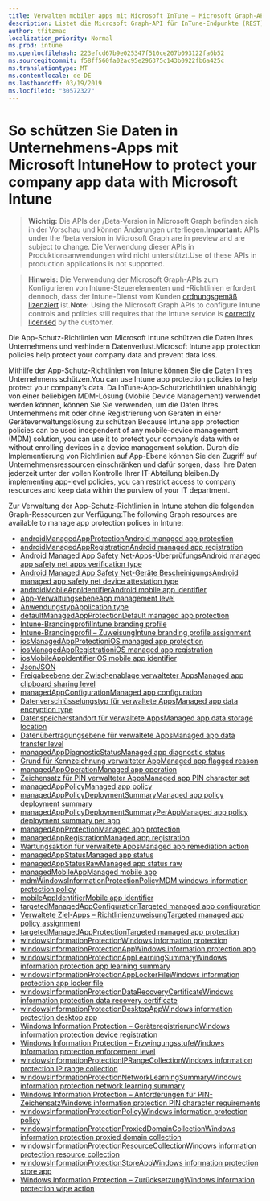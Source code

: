 ```yaml
---
title: Verwalten mobiler apps mit Microsoft InTune – Microsoft Graph-API
description: Listet die Microsoft Graph-API für InTune-Endpunkte (REST) im Zusammenhang mit Mobile-App-Verwaltung (MAM) für eine mandantenorganisation auf.
author: tfitzmac
localization_priority: Normal
ms.prod: intune
ms.openlocfilehash: 223efcd67b9e025347f510ce207b093122fa6b52
ms.sourcegitcommit: f58ff560fa02ac95e296375c143b0922fb6a425c
ms.translationtype: MT
ms.contentlocale: de-DE
ms.lasthandoff: 03/19/2019
ms.locfileid: "30572327"
---
```

# <a name="how-to-protect-your-company-app-data-with-microsoft-intune"></a><span data-ttu-id="952d6-103">So schützen Sie Daten in Unternehmens-Apps mit Microsoft Intune</span><span class="sxs-lookup"><span data-stu-id="952d6-103">How to protect your company app data with Microsoft Intune</span></span>

> <span data-ttu-id="952d6-104">**Wichtig:** Die APIs der /Beta-Version in Microsoft Graph befinden sich in der Vorschau und können Änderungen unterliegen.</span><span class="sxs-lookup"><span data-stu-id="952d6-104">**Important:** APIs under the /beta version in Microsoft Graph are in preview and are subject to change.</span></span> <span data-ttu-id="952d6-105">Die Verwendung dieser APIs in Produktionsanwendungen wird nicht unterstützt.</span><span class="sxs-lookup"><span data-stu-id="952d6-105">Use of these APIs in production applications is not supported.</span></span>

> <span data-ttu-id="952d6-106">**Hinweis:** Die Verwendung der Microsoft Graph-APIs zum Konfigurieren von Intune-Steuerelementen und -Richtlinien erfordert dennoch, dass der Intune-Dienst vom Kunden [ordnungsgemäß lizenziert](https://www.microsoft.com/en-us/cloud-platform/microsoft-intune-pricing) ist.</span><span class="sxs-lookup"><span data-stu-id="952d6-106">**Note:** Using the Microsoft Graph APIs to configure Intune controls and policies still requires that the Intune service is [correctly licensed](https://www.microsoft.com/en-us/cloud-platform/microsoft-intune-pricing) by the customer.</span></span>

<span data-ttu-id="952d6-107">Die App-Schutz-Richtlinien von Microsoft Intune schützen die Daten Ihres Unternehmens und verhindern Datenverlust.</span><span class="sxs-lookup"><span data-stu-id="952d6-107">Microsoft Intune app protection policies help protect your company data and prevent data loss.</span></span>

<span data-ttu-id="952d6-108">Mithilfe der App-Schutz-Richtlinien von Intune können Sie die Daten Ihres Unternehmens schützen.</span><span class="sxs-lookup"><span data-stu-id="952d6-108">You can use Intune app protection policies to help protect your company’s data.</span></span> <span data-ttu-id="952d6-109">Da InTune-App-Schutzrichtlinien unabhängig von einer beliebigen MDM-Lösung (Mobile Device Management) verwendet werden können, können Sie Sie verwenden, um die Daten Ihres Unternehmens mit oder ohne Registrierung von Geräten in einer Geräteverwaltungslösung zu schützen.</span><span class="sxs-lookup"><span data-stu-id="952d6-109">Because Intune app protection policies can be used independent of any mobile-device management (MDM) solution, you can use it to protect your company’s data with or without enrolling devices in a device management solution.</span></span> <span data-ttu-id="952d6-110">Durch die Implementierung von Richtlinien auf App-Ebene können Sie den Zugriff auf Unternehmensressourcen einschränken und dafür sorgen, dass Ihre Daten jederzeit unter der vollen Kontrolle Ihrer IT-Abteilung bleiben.</span><span class="sxs-lookup"><span data-stu-id="952d6-110">By implementing app-level policies, you can restrict access to company resources and keep data within the purview of your IT department.</span></span>

<span data-ttu-id="952d6-111">Zur Verwaltung der App-Schutz-Richtlinien in Intune stehen die folgenden Graph-Ressourcen zur Verfügung:</span><span class="sxs-lookup"><span data-stu-id="952d6-111">The following Graph resources are available to manage app protection polices in Intune:</span></span>

- [<span data-ttu-id="952d6-112">androidManagedAppProtection</span><span class="sxs-lookup"><span data-stu-id="952d6-112">Android managed app protection</span></span>](intune-mam-androidmanagedappprotection.md)
- [<span data-ttu-id="952d6-113">androidManagedAppRegistration</span><span class="sxs-lookup"><span data-stu-id="952d6-113">Android managed app registration</span></span>](intune-mam-androidmanagedappregistration.md)
- [<span data-ttu-id="952d6-114">Android Managed App Safety Net-Apps-Überprüfungs</span><span class="sxs-lookup"><span data-stu-id="952d6-114">Android managed app safety net apps verification type</span></span>](intune-mam-androidmanagedappsafetynetappsverificationtype.md)
- [<span data-ttu-id="952d6-115">Android Managed App Safety Net-Geräte Bescheinigungs</span><span class="sxs-lookup"><span data-stu-id="952d6-115">Android managed app safety net device attestation type</span></span>](intune-mam-androidmanagedappsafetynetdeviceattestationtype.md)
- [<span data-ttu-id="952d6-116">androidMobileAppIdentifier</span><span class="sxs-lookup"><span data-stu-id="952d6-116">Android mobile app identifier</span></span>](intune-mam-androidmobileappidentifier.md)
- [<span data-ttu-id="952d6-117">App-Verwaltungsebene</span><span class="sxs-lookup"><span data-stu-id="952d6-117">App management level</span></span>](intune-mam-appmanagementlevel.md)
- [<span data-ttu-id="952d6-118">Anwendungstyp</span><span class="sxs-lookup"><span data-stu-id="952d6-118">Application type</span></span>](intune-wip-applicationtype.md)
- [<span data-ttu-id="952d6-119">defaultManagedAppProtection</span><span class="sxs-lookup"><span data-stu-id="952d6-119">Default managed app protection</span></span>](intune-mam-defaultmanagedappprotection.md)
- [<span data-ttu-id="952d6-120">Intune-Brandingprofil</span><span class="sxs-lookup"><span data-stu-id="952d6-120">Intune branding profile</span></span>](intune-wip-intunebrandingprofile.md)
- [<span data-ttu-id="952d6-121">Intune-Brandingprofil – Zuweisung</span><span class="sxs-lookup"><span data-stu-id="952d6-121">Intune branding profile assignment</span></span>](intune-wip-intunebrandingprofileassignment.md)
- [<span data-ttu-id="952d6-122">iosManagedAppProtection</span><span class="sxs-lookup"><span data-stu-id="952d6-122">iOS managed app protection</span></span>](intune-mam-iosmanagedappprotection.md)
- [<span data-ttu-id="952d6-123">iosManagedAppRegistration</span><span class="sxs-lookup"><span data-stu-id="952d6-123">iOS managed app registration</span></span>](intune-mam-iosmanagedappregistration.md)
- [<span data-ttu-id="952d6-124">iosMobileAppIdentifier</span><span class="sxs-lookup"><span data-stu-id="952d6-124">iOS mobile app identifier</span></span>](intune-mam-iosmobileappidentifier.md)
- [<span data-ttu-id="952d6-125">Json</span><span class="sxs-lookup"><span data-stu-id="952d6-125">JSON</span></span>](intune-mam-json.md)
- [<span data-ttu-id="952d6-126">Freigabeebene der Zwischenablage verwalteter Apps</span><span class="sxs-lookup"><span data-stu-id="952d6-126">Managed app clipboard sharing level</span></span>](intune-mam-managedappclipboardsharinglevel.md)
- [<span data-ttu-id="952d6-127">managedAppConfiguration</span><span class="sxs-lookup"><span data-stu-id="952d6-127">Managed app configuration</span></span>](intune-mam-managedappconfiguration.md)
- [<span data-ttu-id="952d6-128">Datenverschlüsselungstyp für verwaltete Apps</span><span class="sxs-lookup"><span data-stu-id="952d6-128">Managed app data encryption type</span></span>](intune-mam-managedappdataencryptiontype.md)
- [<span data-ttu-id="952d6-129">Datenspeicherstandort für verwaltete Apps</span><span class="sxs-lookup"><span data-stu-id="952d6-129">Managed app data storage location</span></span>](intune-mam-managedappdatastoragelocation.md)
- [<span data-ttu-id="952d6-130">Datenübertragungsebene  für verwaltete Apps</span><span class="sxs-lookup"><span data-stu-id="952d6-130">Managed app data transfer level</span></span>](intune-mam-managedappdatatransferlevel.md)
- [<span data-ttu-id="952d6-131">managedAppDiagnosticStatus</span><span class="sxs-lookup"><span data-stu-id="952d6-131">Managed app diagnostic status</span></span>](intune-mam-managedappdiagnosticstatus.md)
- [<span data-ttu-id="952d6-132">Grund für Kennzeichnung verwalteter App</span><span class="sxs-lookup"><span data-stu-id="952d6-132">Managed app flagged reason</span></span>](intune-mam-managedappflaggedreason.md)
- [<span data-ttu-id="952d6-133">managedAppOperation</span><span class="sxs-lookup"><span data-stu-id="952d6-133">Managed app operation</span></span>](intune-mam-managedappoperation.md)
- [<span data-ttu-id="952d6-134">Zeichensatz für PIN verwalteter Apps</span><span class="sxs-lookup"><span data-stu-id="952d6-134">Managed app PIN character set</span></span>](intune-mam-managedapppincharacterset.md)
- [<span data-ttu-id="952d6-135">managedAppPolicy</span><span class="sxs-lookup"><span data-stu-id="952d6-135">Managed app policy</span></span>](intune-mam-managedapppolicy.md)
- [<span data-ttu-id="952d6-136">managedAppPolicyDeploymentSummary</span><span class="sxs-lookup"><span data-stu-id="952d6-136">Managed app policy deployment summary</span></span>](intune-mam-managedapppolicydeploymentsummary.md)
- [<span data-ttu-id="952d6-137">managedAppPolicyDeploymentSummaryPerApp</span><span class="sxs-lookup"><span data-stu-id="952d6-137">Managed app policy deployment summary per app</span></span>](intune-mam-managedapppolicydeploymentsummaryperapp.md)
- [<span data-ttu-id="952d6-138">managedAppProtection</span><span class="sxs-lookup"><span data-stu-id="952d6-138">Managed app protection</span></span>](intune-mam-managedappprotection.md)
- [<span data-ttu-id="952d6-139">managedAppRegistration</span><span class="sxs-lookup"><span data-stu-id="952d6-139">Managed app registration</span></span>](intune-mam-managedappregistration.md)
- [<span data-ttu-id="952d6-140">Wartungsaktion für verwaltete Apps</span><span class="sxs-lookup"><span data-stu-id="952d6-140">Managed app remediation action</span></span>](intune-mam-managedappremediationaction.md)
- [<span data-ttu-id="952d6-141">managedAppStatus</span><span class="sxs-lookup"><span data-stu-id="952d6-141">Managed app status</span></span>](intune-mam-managedappstatus.md)
- [<span data-ttu-id="952d6-142">managedAppStatusRaw</span><span class="sxs-lookup"><span data-stu-id="952d6-142">Managed app status raw</span></span>](intune-mam-managedappstatusraw.md)
- [<span data-ttu-id="952d6-143">managedMobileApp</span><span class="sxs-lookup"><span data-stu-id="952d6-143">Managed mobile app</span></span>](intune-mam-managedmobileapp.md)
- [<span data-ttu-id="952d6-144">mdmWindowsInformationProtectionPolicy</span><span class="sxs-lookup"><span data-stu-id="952d6-144">MDM windows information protection policy</span></span>](intune-mam-mdmwindowsinformationprotectionpolicy.md)
- [<span data-ttu-id="952d6-145">mobileAppIdentifier</span><span class="sxs-lookup"><span data-stu-id="952d6-145">Mobile app identifier</span></span>](intune-mam-mobileappidentifier.md)
- [<span data-ttu-id="952d6-146">targetedManagedAppConfiguration</span><span class="sxs-lookup"><span data-stu-id="952d6-146">Targeted managed app configuration</span></span>](intune-mam-targetedmanagedappconfiguration.md)
- [<span data-ttu-id="952d6-147">Verwaltete Ziel-Apps – Richtlinienzuweisung</span><span class="sxs-lookup"><span data-stu-id="952d6-147">Targeted managed app policy assignment</span></span>](intune-mam-targetedmanagedapppolicyassignment.md)
- [<span data-ttu-id="952d6-148">targetedManagedAppProtection</span><span class="sxs-lookup"><span data-stu-id="952d6-148">Targeted managed app protection</span></span>](intune-mam-targetedmanagedappprotection.md)
- [<span data-ttu-id="952d6-149">windowsInformationProtection</span><span class="sxs-lookup"><span data-stu-id="952d6-149">Windows information protection</span></span>](intune-mam-windowsinformationprotection.md)
- [<span data-ttu-id="952d6-150">windowsInformationProtectionApp</span><span class="sxs-lookup"><span data-stu-id="952d6-150">Windows information protection app</span></span>](intune-mam-windowsinformationprotectionapp.md)
- [<span data-ttu-id="952d6-151">windowsInformationProtectionAppLearningSummary</span><span class="sxs-lookup"><span data-stu-id="952d6-151">Windows information protection app learning summary</span></span>](intune-wip-windowsinformationprotectionapplearningsummary.md)
- [<span data-ttu-id="952d6-152">windowsInformationProtectionAppLockerFile</span><span class="sxs-lookup"><span data-stu-id="952d6-152">Windows information protection app locker file</span></span>](intune-mam-windowsinformationprotectionapplockerfile.md)
- [<span data-ttu-id="952d6-153">windowsInformationProtectionDataRecoveryCertificate</span><span class="sxs-lookup"><span data-stu-id="952d6-153">Windows information protection data recovery certificate</span></span>](intune-mam-windowsinformationprotectiondatarecoverycertificate.md)
- [<span data-ttu-id="952d6-154">windowsInformationProtectionDesktopApp</span><span class="sxs-lookup"><span data-stu-id="952d6-154">Windows information protection desktop app</span></span>](intune-mam-windowsinformationprotectiondesktopapp.md)
- [<span data-ttu-id="952d6-155">Windows Information Protection – Geräteregistrierung</span><span class="sxs-lookup"><span data-stu-id="952d6-155">Windows information protection device registration</span></span>](intune-mam-windowsinformationprotectiondeviceregistration.md)
- [<span data-ttu-id="952d6-156">Windows Information Protection – Erzwingungsstufe</span><span class="sxs-lookup"><span data-stu-id="952d6-156">Windows information protection enforcement level</span></span>](intune-mam-windowsinformationprotectionenforcementlevel.md)
- [<span data-ttu-id="952d6-157">windowsInformationProtectionIPRangeCollection</span><span class="sxs-lookup"><span data-stu-id="952d6-157">Windows information protection IP range collection</span></span>](intune-mam-windowsinformationprotectioniprangecollection.md)
- [<span data-ttu-id="952d6-158">windowsInformationProtectionNetworkLearningSummary</span><span class="sxs-lookup"><span data-stu-id="952d6-158">Windows information protection network learning summary</span></span>](intune-wip-windowsinformationprotectionnetworklearningsummary.md)
- [<span data-ttu-id="952d6-159">Windows Information Protection – Anforderungen für PIN-Zeichensatz</span><span class="sxs-lookup"><span data-stu-id="952d6-159">Windows information protection PIN character requirements</span></span>](intune-mam-windowsinformationprotectionpincharacterrequirements.md)
- [<span data-ttu-id="952d6-160">windowsInformationProtectionPolicy</span><span class="sxs-lookup"><span data-stu-id="952d6-160">Windows information protection policy</span></span>](intune-mam-windowsinformationprotectionpolicy.md)
- [<span data-ttu-id="952d6-161">windowsInformationProtectionProxiedDomainCollection</span><span class="sxs-lookup"><span data-stu-id="952d6-161">Windows information protection proxied domain collection</span></span>](intune-mam-windowsinformationprotectionproxieddomaincollection.md)
- [<span data-ttu-id="952d6-162">windowsInformationProtectionResourceCollection</span><span class="sxs-lookup"><span data-stu-id="952d6-162">Windows information protection resource collection</span></span>](intune-mam-windowsinformationprotectionresourcecollection.md)
- [<span data-ttu-id="952d6-163">windowsInformationProtectionStoreApp</span><span class="sxs-lookup"><span data-stu-id="952d6-163">Windows information protection store app</span></span>](intune-mam-windowsinformationprotectionstoreapp.md)
- [<span data-ttu-id="952d6-164">Windows Information Protection – Zurücksetzung</span><span class="sxs-lookup"><span data-stu-id="952d6-164">Windows information protection wipe action</span></span>](intune-mam-windowsinformationprotectionwipeaction.md)
